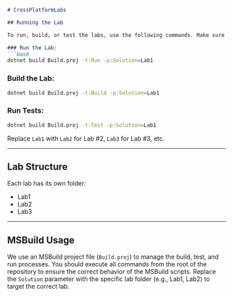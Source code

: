 ```markdown
# CrossPlatformLabs

## Running the Lab

To run, build, or test the labs, use the following commands. Make sure to run these commands from the **root** of the repository:

### Run the Lab:
```bash
dotnet build Build.proj -t:Run -p:Solution=Lab1
```

### Build the Lab:
```bash
dotnet build Build.proj -t:Build -p:Solution=Lab1
```

### Run Tests:
```bash
dotnet build Build.proj -t:Test -p:Solution=Lab1
```

Replace `Lab1` with `Lab2` for Lab #2, `Lab3` for Lab #3, etc.

---

## Lab Structure

Each lab has its own folder:

- Lab1
- Lab2
- Lab3

---

## MSBuild Usage

We use an MSBuild project file (`Build.proj`) to manage the build, test, and run processes. You should execute all commands from the root of the repository to ensure the correct behavior of the MSBuild scripts. Replace the `Solution` parameter with the specific lab folder (e.g., Lab1, Lab2) to target the correct lab.
```